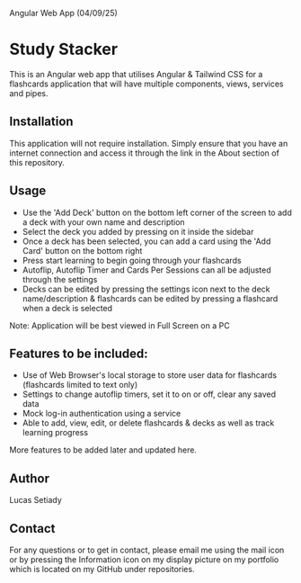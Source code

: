 Angular Web App (04/09/25)
# Study Stacker
This is an Angular web app that utilises Angular & Tailwind CSS for a flashcards application that will have multiple components, views, services and pipes.

## Installation
This application will not require installation. Simply ensure that you have an internet connection and access it through the link in the About section of this repository.

## Usage
- Use the 'Add Deck' button on the bottom left corner of the screen to add a deck with your own name and description
- Select the deck you added by pressing on it inside the sidebar
- Once a deck has been selected, you can add a card using the 'Add Card' button on the bottom right
- Press start learning to begin going through your flashcards
- Autoflip, Autoflip Timer and Cards Per Sessions can all be adjusted through the settings
- Decks can be edited by pressing the settings icon next to the deck name/description & flashcards can be edited by pressing a flashcard when a deck is selected

Note: Application will be best viewed in Full Screen on a PC

## Features to be included:
- Use of Web Browser's local storage to store user data for flashcards (flashcards limited to text only)
- Settings to change autoflip timers, set it to on or off, clear any saved data
- Mock log-in authentication using a service
- Able to add, view, edit, or delete flashcards & decks as well as track learning progress

More features to be added later and updated here.

## Author
Lucas Setiady   

## Contact
For any questions or to get in contact, please email me using the mail icon or by pressing the Information icon on my display picture on my portfolio which is located on my GitHub under repositories. 
